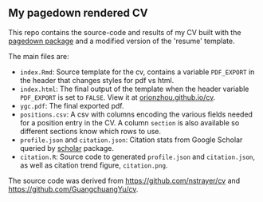 ## My pagedown rendered CV

This repo contains the source-code and results of my CV built with the [pagedown package](https://pagedown.rbind.io) and a modified version of the 'resume' template.

The main files are:

- `index.Rmd`: Source template for the cv, contains a variable `PDF_EXPORT` in the header that changes styles for pdf vs html.
- `index.html`: The final output of the template when the header variable `PDF_EXPORT` is set to `FALSE`. View it at [orionzhou.github.io/cv](http://orionzhou.github.io/cv).
- `ygc.pdf`: The final exported pdf.
- `positions.csv`: A csv with columns encoding the various fields needed for a position entry in the CV. A column `section` is also available so different sections know which rows to use.
- `profile.json` and `citation.json`: Citation stats from Google Scholar queried by [scholar](https://cran.r-project.org/package=scholar) package.
- `citation.R`: Source code to generated `profile.json` and `citation.json`, as well as citation trend figure, `citation.png`.



The source code was derived from <https://github.com/nstrayer/cv> and <https://github.com/GuangchuangYu/cv>.

